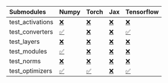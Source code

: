 | Submodules       | Numpy                                                                                                                           | Torch                                                                                                                           | Jax                                                                                                                             | Tensorflow                                                                                                                      |
|:-----------------|:--------------------------------------------------------------------------------------------------------------------------------|:--------------------------------------------------------------------------------------------------------------------------------|:--------------------------------------------------------------------------------------------------------------------------------|:--------------------------------------------------------------------------------------------------------------------------------|
| test_activations | <a href="https://github.com/unifyai/ivy/runs/7945920961?check_suite_focus=true" rel="noopener noreferrer" target="_blank">❌</a> | <a href="https://github.com/unifyai/ivy/runs/7945921397?check_suite_focus=true" rel="noopener noreferrer" target="_blank">❌</a> | <a href="https://github.com/unifyai/ivy/runs/7945921896?check_suite_focus=true" rel="noopener noreferrer" target="_blank">❌</a> | <a href="https://github.com/unifyai/ivy/runs/7945922418?check_suite_focus=true" rel="noopener noreferrer" target="_blank">❌</a> |
| test_converters  | <a href="https://github.com/unifyai/ivy/runs/7945921047?check_suite_focus=true" rel="noopener noreferrer" target="_blank">✅</a> | <a href="https://github.com/unifyai/ivy/runs/7945921459?check_suite_focus=true" rel="noopener noreferrer" target="_blank">❌</a> | <a href="https://github.com/unifyai/ivy/runs/7945922038?check_suite_focus=true" rel="noopener noreferrer" target="_blank">❌</a> | <a href="https://github.com/unifyai/ivy/runs/7945922480?check_suite_focus=true" rel="noopener noreferrer" target="_blank">✅</a> |
| test_layers      | <a href="https://github.com/unifyai/ivy/runs/7945921122?check_suite_focus=true" rel="noopener noreferrer" target="_blank">❌</a> | <a href="https://github.com/unifyai/ivy/runs/7945921531?check_suite_focus=true" rel="noopener noreferrer" target="_blank">❌</a> | <a href="https://github.com/unifyai/ivy/runs/7945922112?check_suite_focus=true" rel="noopener noreferrer" target="_blank">❌</a> | <a href="https://github.com/unifyai/ivy/runs/7945922551?check_suite_focus=true" rel="noopener noreferrer" target="_blank">❌</a> |
| test_modules     | <a href="https://github.com/unifyai/ivy/runs/7945921197?check_suite_focus=true" rel="noopener noreferrer" target="_blank">✅</a> | <a href="https://github.com/unifyai/ivy/runs/7945921631?check_suite_focus=true" rel="noopener noreferrer" target="_blank">❌</a> | <a href="https://github.com/unifyai/ivy/runs/7945922186?check_suite_focus=true" rel="noopener noreferrer" target="_blank">❌</a> | <a href="https://github.com/unifyai/ivy/runs/7945922618?check_suite_focus=true" rel="noopener noreferrer" target="_blank">❌</a> |
| test_norms       | <a href="https://github.com/unifyai/ivy/runs/7945921251?check_suite_focus=true" rel="noopener noreferrer" target="_blank">❌</a> | <a href="https://github.com/unifyai/ivy/runs/7945921706?check_suite_focus=true" rel="noopener noreferrer" target="_blank">❌</a> | <a href="https://github.com/unifyai/ivy/runs/7945922266?check_suite_focus=true" rel="noopener noreferrer" target="_blank">❌</a> | <a href="https://github.com/unifyai/ivy/runs/7945922690?check_suite_focus=true" rel="noopener noreferrer" target="_blank">❌</a> |
| test_optimizers  | <a href="https://github.com/unifyai/ivy/runs/7945921318?check_suite_focus=true" rel="noopener noreferrer" target="_blank">✅</a> | <a href="https://github.com/unifyai/ivy/runs/7945921800?check_suite_focus=true" rel="noopener noreferrer" target="_blank">✅</a> | <a href="https://github.com/unifyai/ivy/runs/7945922343?check_suite_focus=true" rel="noopener noreferrer" target="_blank">❌</a> | <a href="https://github.com/unifyai/ivy/runs/7945922762?check_suite_focus=true" rel="noopener noreferrer" target="_blank">✅</a> |